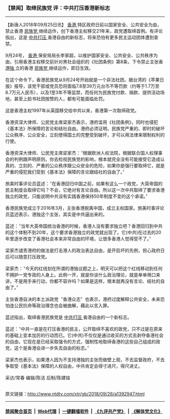 ### 【禁闻】取缔民族党 评：中共打压香港新标志
------------------------

<div class="wysiwyg">
 【新唐人2018年09月25日讯】
 <a href="http://www.ntdtv.com/xtr/gb/articlelistbytag_香港.html" target="_blank">
  香港
 </a>
 特区政府日前以国家安全、公共安全为由，禁止香港
 <a href="http://www.ntdtv.com/xtr/gb/articlelistbytag_民族党.html" target="_blank">
  民族党
 </a>
 继续运作，创下香港主权移交21年来，政党遭取缔首例。有评论指出，这是
 <a href="http://www.ntdtv.com/xtr/gb/articlelistbytag_中共打压.html" target="_blank">
  中共打压
 </a>
 香港自由的新标志，将来恐怕有更多民主运动团体遭到查禁。
 <br/>
 <br/>
 9月24号，
 <a href="http://www.ntdtv.com/xtr/gb/articlelistbytag_香港.html" target="_blank">
  香港
 </a>
 保安局局长李家超，以维护国家安全、公共安全、公共秩序为由，引用香港主权移交前针对黑社会组织的《社团条例》第8条，下令禁止主张香
 <a href="http://www.ntdtv.com/xtr/gb/articlelistbytag_港独.html" target="_blank">
  港独
 </a>
 立的香港
 <a href="http://www.ntdtv.com/xtr/gb/articlelistbytag_民族党.html" target="_blank">
  民族党
 </a>
 继续运作，即日生效。
 <br/>
 <br/>
 在这个命令下，香港民族党从9月24号开始就是一个非法社团。据台湾的《苹果日报》报导，该党干部或党员恐将面临7.8至39万元台币不等罚款（约等于1.7万至8.7万元人民币），以及1至3年不等监禁，而任何为民族党付款、捐款、提供活动场地，甚至上脸书社团按赞的人，都有可能面临处罚。
 <br/>
 <br/>
 这是香港主权1997年从英国移交给中共以来，香港第一次取缔政党。
 <br/>
 <br/>
 香港资深大律师、公民党主席梁家杰表示，港府滥用《社团条例》，同时也侵犯《基本法》所保障的言论和结社自由。港府必须证明，民族党严重的、即时的破坏公众秩序、公众安全，立刻使得国土的完整受到破坏，才可以用法律来限制权利的行使。
 <br/>
 <br/>
 香港资深大律师、公民党主席梁家杰：〝根据欧洲人权法院，根据联合国人权理事会的判例跟声明原则，你去检视民族党的影响，根本就完全没有可能接受它造成认真的、立刻的、严重的公众秩序跟公众安全的危险，如果你是强行要取缔它，就是严重的侵犯我们受到《基本法》保障的言论跟结社的自由了。〞
 <br/>
 <br/>
 旅美时事评论员蓝述：〝在香港回归中国之前，如果有这么一个政党，大英帝国的民主制度会取缔它吗？不会，它绝对有言论自由。所以这一次中共取缔了要求香港独立的政党，只能说明中共没有实践香港保持50年制度不变的这个承诺。〞
 <br/>
 <br/>
 香港民族党成立于2016年3月，主张香港脱离中国，成立主权国家。旅美时事评论员蓝述表示，港独这个主张，其实是中共逼出来的。
 <br/>
 <br/>
 蓝述：〝当年大英帝国统治香港的时候，香港人没有要求独立吧？香港回归到中共的这个体制不到20年，这个要求香港独立的政党就出现了。它(中共)在过去的20年里逐步改变了香港社会本来非常自由的环境，让很多香港人觉得受不了。〞
 <br/>
 <br/>
 梁家杰谴责港府的做法是打击港人的政治表达自由，是开启坏的先例，担心政府日后可以随意打压政党。
 <br/>
 <br/>
 梁家杰：〝今天的红线划在所谓的港独议题之上，明天可以把这个红线移动到任何不拥护一党专政的人身上。此例一开，就是你谈什么政治理论，就是单单用口来讲，不是用手来行动，你都不容许吗？如果是这样，根本就再没有言论、结社的自由了。〞
 <br/>
 <br/>
 主张香港自决的本土派政党〝香港众志〞也表示，港府过度解释公共安全，未来恐怕连公民抗命等政治理念也会被曲解，藉此以言入罪。
 <br/>
 <br/>
 蓝述指出，取缔香港民族党是
 <a href="http://www.ntdtv.com/xtr/gb/articlelistbytag_中共打压.html" target="_blank">
  中共打压
 </a>
 香港自由的一个新标志。
 <br/>
 <br/>
 蓝述：〝中共一直是在打压香港的民主，公开取缔不喜欢的政党，只不过是在原来的基础上变本加厉的行动而已。它(中共)不仅仅是通过收买的方式去剥夺香港社会的自由，它现在是已经采取强令的方式，强制性地取缔香港的这些自己组成的政党，这个是香港会进一步失去自由的标志。〞
 <br/>
 <br/>
 梁家杰也表示，如果港人因为不支持港独的主张而做壁上观，不去监督政府，不去争取受《基本法》保障的人权自由，中共肯定会得寸进尺，得尺进丈。
 <br/>
 <br/>
 采访/常春 编辑/陈洁 后制/陈建铭
</div>

<br/>原文链接：http://www.ntdtv.com/xtr/gb/2018/09/26/a1392947.html


------------------------
#### [禁闻聚合首页](https://github.com/gfw-breaker/banned-news/blob/master/README.md) &nbsp;|&nbsp; [Web代理](https://github.com/gfw-breaker/open-proxy/blob/master/README.md) &nbsp;|&nbsp; [一键翻墙软件](https://github.com/gfw-breaker/nogfw/blob/master/README.md) &nbsp;|&nbsp; [《九评共产党》](https://github.com/gfw-breaker/9ping.md/blob/master/README.md#九评之一评共产党是什么) &nbsp;|&nbsp; [《解体党文化》](https://github.com/gfw-breaker/jtdwh.md/blob/master/README.md#绪论)